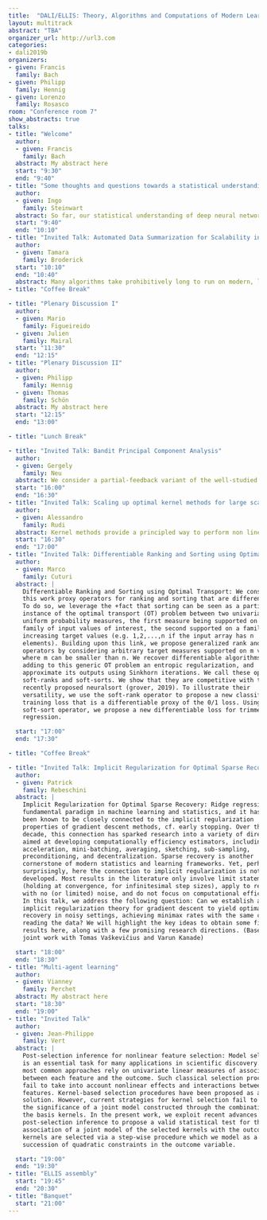 ```yaml
---
title:  "DALI/ELLIS: Theory, Algorithms and Computations of Modern Learning Systems"
layout: multitrack
abstract: "TBA"
organizer_url: http://url3.com
categories:
- dali2019b
organizers:
- given: Francis
  family: Bach
- given: Philipp
  family: Hennig
- given: Lorenzo
  family: Rosasco
room: "Conference room 7"
show_abstracts: true
talks:
- title: "Welcome"
  author:
  - given: Francis
    family: Bach
  abstract: My abstract here
  start: "9:30"
  end: "9:40"
- title: "Some thoughts and questions towards a statistical understanding of DNNs"
  author:
  - given: Ingo
    family: Steinwart
  abstract: So far, our statistical understanding of deep neural networks (DNNs) is rather limited, in particular if over-parametrized DNNs are considered. Part of the reasons for this lack of understanding is the fact that for such large DNNs the tools of classical statistical learning theory can no longer be applied. Nonetheless, over-parametrized DNNs are typically performing well in practice. In this talk, I will discuss some thoughts and possible questions that may be relevant for a successful end-to-end analysis of DNNs
  start: "9:40"
  end: "10:10"
- title: "Invited Talk: Automated Data Summarization for Scalability in Bayes and Beyond"
  author:
  - given: Tamara
    family: Broderick
  start: "10:10"
  end: "10:40"
  abstract: Many algorithms take prohibitively long to run on modern, large data sets. But even in complex data sets, many data points may be at least partially redundant for some task of interest. So one might instead construct and use a weighted subset of the data (called a "coreset") that is much smaller than the original dataset. Typically running algorithms on a much smaller data set will take much less computing time, but it remains to understand whether the output can be widely useful. (1) In particular, can running an analysis on a smaller coreset yield answers close to those from running on the full data set? (2) And can useful coresets be constructed automatically for new analyses, with minimal extra work from the user? We answer in the affirmative for a wide variety of problems in Bayesian inference. We demonstrate how to construct "Bayesian coresets" as an automatic, practical pre-processing step. We prove that our method provides geometric decay in relevant approximation error as a function of coreset size. Empirical analysis shows that our method reduces approximation error by orders of magnitude relative to uniform random subsampling of data. We discuss a number of directions and open problems beyond using a smaller effective number of data points in Bayesian inference -- including, but not limited to, summarizing data features (large p vs. large N), further challenges to automation, using other probabilistic methods, other useful reweightings of data, and theoretical understanding of fundamental limitations in learning.
- title: "Coffee Break"

- title: "Plenary Discussion I"
  author:
  - given: Mario
    family: Figueireido
  - given: Julien
    family: Mairal
  start: "11:30"
  end: "12:15"
- title: "Plenary Discussion II"
  author:
  - given: Philipp
    family: Hennig
  - given: Thomas
    family: Schön
  abstract: My abstract here
  start: "12:15"
  end: "13:00"

- title: "Lunch Break"

- title: "Invited Talk: Bandit Principal Component Analysis"
  author:
  - given: Gergely
    family: Neu
  abstract: We consider a partial-feedback variant of the well-studied online PCA problem where a learner attempts to predict a sequence of d-dimensional vectors in terms of a quadratic loss, while only having limited feedback about the environment's choices. We focus on a natural notion of bandit feedback where the learner only observes the loss associated with its own prediction. Based on the classical observation that this decision-making problem can be lifted to the space of density matrices, we propose an algorithm that is shown to achieve a regret of O(d^{3/2}T) after T rounds in the worst case. We also prove data-dependent bounds that improve on the basic result when the loss matrices of the environment have bounded rank or the loss of the best action is bounded. One version of our algorithm runs in O(d) time per trial which massively improves over every previously known online PCA method. We complement these results by a lower bound of Ω(dT^{1/2}).
  start: "16:00"
  end: "16:30"
- title: "Invited Talk: Scaling up optimal kernel methods for large scale machine learning"
  author:
  - given: Alessandro
    family: Rudi
  abstract: Kernel methods provide a principled way to perform non linear, nonparametric learning. They rely on solid functional analytic foundations and enjoy optimal statistical properties. However, at least in their basic form, they have limited applicability in large scale scenarios because of stringent computational requirements in terms of time and especially memory. In this talk we take a substantial step in scaling up kernel methods analyzing novel algorithms techniques that allow to efficiently process millions of points. The algorithms are derived combining several algorithmic principles, namely stochastic subsampling, iterative solvers and preconditioning. Our theoretical analysis shows that optimal statistical accuracy is achieved requiring essentially O(n) memory and O(n sqrt(n)) time. An extensive experimental analysis on large scale datasets shows that, even with a single machine, the analyzed approach outperforms previous state of the art solutions, which exploit parallel/distributed architectures.
  start: "16:30"
  end: "17:00"
- title: "Invited Talk: Differentiable Ranking and Sorting using Optimal Transport"
  author:
  - given: Marco
    family: Cuturi
  abstract: |
    Differentiable Ranking and Sorting using Optimal Transport: We consider in
    this work proxy operators for ranking and sorting that are differentiable.
    To do so, we leverage the +fact that sorting can be seen as a particular
    instance of the optimal transport (OT) problem between two univariate
    uniform probability measures, the first measure being supported on the
    family of input values of interest, the second supported on a family of
    increasing target values (e.g. 1,2,...,n if the input array has n
    elements). Building upon this link, we propose generalized rank and sort
    operators by considering arbitrary target measures supported on m values,
    where m can be smaller than n. We recover differentiable algorithms by
    adding to this generic OT problem an entropic regularization, and
    approximate its outputs using Sinkhorn iterations. We call these operators
    soft-ranks and soft-sorts. We show that they are competitive with the
    recently proposed neuralsort (grover, 2019). To illustrate their
    versatility, we use the soft-rank operator to propose a new classification
    training loss that is a differentiable proxy of the 0/1 loss. Using the
    soft-sort operator, we propose a new differentiable loss for trimmed
    regression.

  start: "17:00"
  end: "17:30"

- title: "Coffee Break"

- title: "Invited Talk: Implicit Regularization for Optimal Sparse Recovery"
  author:
  - given: Patrick
    family: Rebeschini
  abstract: |
    Implicit Regularization for Optimal Sparse Recovery: Ridge regression is a
    fundamental paradigm in machine learning and statistics, and it has long
    been known to be closely connected to the implicit regularization
    properties of gradient descent methods, cf. early stopping. Over the past
    decade, this connection has sparked research into a variety of directions
    aimed at developing computationally efficiency estimators, including
    acceleration, mini-batching, averaging, sketching, sub-sampling,
    preconditioning, and decentralization. Sparse recovery is another
    cornerstone of modern statistics and learning frameworks. Yet, perhaps
    surprisingly, here the connection to implicit regularization is not as well
    developed. Most results in the literature only involve limit statements
    (holding at convergence, for infinitesimal step sizes), apply to regimes
    with no (or limited) noise, and do not focus on computational efficiency.
    In this talk, we address the following question: Can we establish an
    implicit regularization theory for gradient descent to yield optimal sparse
    recovery in noisy settings, achieving minimax rates with the same cost of
    reading the data? We will highlight the key ideas to obtain some first
    results here, along with a few promising research directions. (Based on
    joint work with Tomas Vaškevičius and Varun Kanade)

  start: "18:00"
  end: "18:30"
- title: "Multi-agent learning"
  author:
  - given: Vianney
    family: Perchet
  abstract: My abstract here
  start: "18:30"
  end: "19:00"
- title: "Invited Talk"
  author:
  - given: Jean-Philippe
    family: Vert
  abstract: |
    Post-selection inference for nonlinear feature selection: Model selection
    is an essential task for many applications in scientific discovery. The
    most common approaches rely on univariate linear measures of association
    between each feature and the outcome. Such classical selection procedures
    fail to take into account nonlinear effects and interactions between
    features. Kernel-based selection procedures have been proposed as a
    solution. However, current strategies for kernel selection fail to measure
    the significance of a joint model constructed through the combination of
    the basis kernels. In the present work, we exploit recent advances in
    post-selection inference to propose a valid statistical test for the
    association of a joint model of the selected kernels with the outcome. The
    kernels are selected via a step-wise procedure which we model as a
    succession of quadratic constraints in the outcome variable.

  start: "19:00"
  end: "19:30"
- title: "ELLIS assembly"
  start: "19:45"
  end: "20:30"
- title: "Banquet"
  start: "21:00"
---
```

